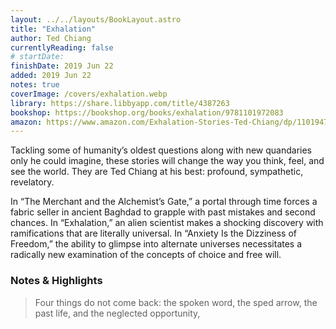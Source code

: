 ```yaml
---
layout: ../../layouts/BookLayout.astro
title: "Exhalation"
author: Ted Chiang
currentlyReading: false
# startDate:
finishDate: 2019 Jun 22
added: 2019 Jun 22
notes: true
coverImage: /covers/exhalation.webp
library: https://share.libbyapp.com/title/4387263
bookshop: https://bookshop.org/books/exhalation/9781101972083
amazon: https://www.amazon.com/Exhalation-Stories-Ted-Chiang/dp/1101947888
---
```


Tackling some of humanity’s oldest questions along with new quandaries only he could imagine, these stories will change the way you think, feel, and see the world. They are Ted Chiang at his best: profound, sympathetic, revelatory.

In “The Merchant and the Alchemist’s Gate,” a portal through time forces a fabric seller in ancient Baghdad to grapple with past mistakes and second chances. In “Exhalation,” an alien scientist makes a shocking discovery with ramifications that are literally universal. In “Anxiety Is the Dizziness of Freedom,” the ability to glimpse into alternate universes necessitates a radically new examination of the concepts of choice and free will.

### Notes & Highlights
> Four things do not come back: the spoken word, the sped arrow, the past life, and the neglected opportunity,
